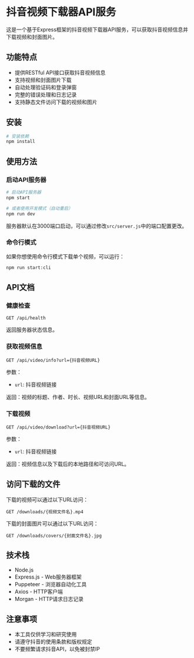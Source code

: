 # 抖音视频下载器API服务

这是一个基于Express框架的抖音视频下载器API服务，可以获取抖音视频信息并下载视频和封面图片。

## 功能特点

- 提供RESTful API接口获取抖音视频信息
- 支持视频和封面图片下载
- 自动处理验证码和登录弹窗
- 完整的错误处理和日志记录
- 支持静态文件访问下载的视频和图片

## 安装

```bash
# 安装依赖
npm install
```

## 使用方法

### 启动API服务器

```bash
# 启动API服务器
npm start

# 或者使用开发模式（自动重启）
npm run dev
```

服务器默认在3000端口启动，可以通过修改`src/server.js`中的端口配置更改。

### 命令行模式

如果你想使用命令行模式下载单个视频，可以运行：

```bash
npm run start:cli
```

## API文档

### 健康检查

```
GET /api/health
```

返回服务器状态信息。

### 获取视频信息

```
GET /api/video/info?url={抖音视频URL}
```

参数：
- `url`: 抖音视频链接

返回：视频的标题、作者、时长、视频URL和封面URL等信息。

### 下载视频

```
GET /api/video/download?url={抖音视频URL}
```

参数：
- `url`: 抖音视频链接

返回：视频信息以及下载后的本地路径和可访问URL。

## 访问下载的文件

下载的视频可以通过以下URL访问：

```
GET /downloads/{视频文件名}.mp4
```

下载的封面图片可以通过以下URL访问：

```
GET /downloads/covers/{封面文件名}.jpg
```

## 技术栈

- Node.js
- Express.js - Web服务器框架
- Puppeteer - 浏览器自动化工具
- Axios - HTTP客户端
- Morgan - HTTP请求日志记录

## 注意事项

- 本工具仅供学习和研究使用
- 请遵守抖音的使用条款和版权规定
- 不要频繁请求抖音API，以免被封禁IP